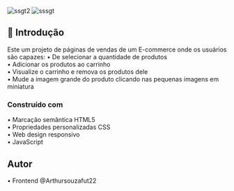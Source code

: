 ![ssgt2](https://github.com/Arthursouzafut22/App.vendas-E-commerce/assets/128741183/af2e35c2-c66e-4e28-9b7c-d04ac5ebcdc4)
![sssgt](https://github.com/Arthursouzafut22/App.vendas-E-commerce/assets/128741183/9e76daaa-43f8-4fd7-8692-fca35a7175bb)

## 🛒 Introdução

Este um projeto de páginas de vendas de um E-commerce onde os usuários são capazes:
• De selecionar a quantidade de produtos        
• Adicionar os produtos ao carrinho        
• Visualize o carrinho e remova os produtos dele         
• Mude a imagem grande do produto clicando nas pequenas imagens em miniatura           

### Construído com

• Marcação semântica HTML5          
• Propriedades personalizadas CSS      
• Web design responsivo     
• JavaScript       

## Autor 

• Frontend @Arthursouzafut22


